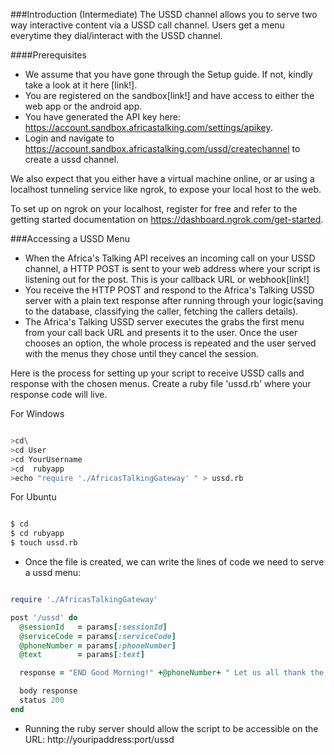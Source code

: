 ###Introduction (Intermediate)
The USSD channel allows you to serve two way interactive content via a USSD call channel.
Users get a menu everytime they dial/interact with the USSD channel.

####Prerequisites
* We assume that you have gone through the Setup guide. If not, kindly take a look at it here [link!].
* You are registered on the sandbox[link!] and have access to either the web app or the android app.
* You have generated the API key here: https://account.sandbox.africastalking.com/settings/apikey.
* Login and navigate to https://account.sandbox.africastalking.com/ussd/createchannel to create a ussd channel.

We also expect that you either have a virtual machine online, or ar using a localhost tunneling service
like ngrok, to expose your local host to the web.

To set up on ngrok on your localhost, register for free and refer to the getting started documentation 
on https://dashboard.ngrok.com/get-started.

###Accessing a USSD Menu
* When the Africa's Talking API receives an incoming call on your USSD channel, a HTTP POST is sent to
your web address where your script is listening out for the post. This is your callback URL or webhook[link!]
* You receive the HTTP POST and respond to the Africa's Talking USSD server with a plain text response after
running through your logic(saving to the database, classifying the caller, fetching the callers details).
* The Africa's Talking USSD server executes the grabs the first menu from your call back URL and presents it to the user. 
Once the user chooses an option, the whole process is repeated and the user served with the menus they chose until they cancel 
the session.

Here is the process for setting up your script to receive USSD calls and response with the chosen menus.
Create a ruby file 'ussd.rb' where your response code will live.

For Windows
```sh

>cd\
>cd User
>cd YourUsername
>cd  rubyapp
>echo "require './AfricasTalkingGateway' " > ussd.rb

```

For Ubuntu
```sh

$ cd
$ cd rubyapp
$ touch ussd.rb

```

* Once the file is created, we can write the lines of code we need to serve a ussd menu:
```ruby

require './AfricasTalkingGateway'

post '/ussd' do
  @sessionId   = params[:sessionId]
  @serviceCode = params[:serviceCode]
  @phoneNumber = params[:phoneNumber]
  @text        = params[:text]

  response = "END Good Morning!" +@phoneNumber+ " Let us all thank the origins of ruby."

  body response
  status 200
end

```

* Running the ruby server should allow the script to be accessible on the URL: http://youripaddress:port/ussd